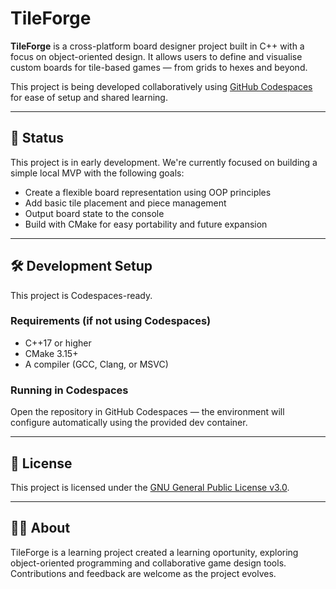 # TileForge

**TileForge** is a cross-platform board designer project built in C++ with a focus on object-oriented design. It allows users to define and visualise custom boards for tile-based games — from grids to hexes and beyond.

This project is being developed collaboratively using [GitHub Codespaces](https://github.com/features/codespaces) for ease of setup and shared learning.

---

## 🚧 Status

This project is in early development. We're currently focused on building a simple local MVP with the following goals:

- Create a flexible board representation using OOP principles
- Add basic tile placement and piece management
- Output board state to the console
- Build with CMake for easy portability and future expansion

---

## 🛠 Development Setup

This project is Codespaces-ready.

### Requirements (if not using Codespaces)
- C++17 or higher
- CMake 3.15+
- A compiler (GCC, Clang, or MSVC)

### Running in Codespaces
Open the repository in GitHub Codespaces — the environment will configure automatically using the provided dev container.

---

## 📜 License

This project is licensed under the [GNU General Public License v3.0](LICENSE).

---

## 👨‍👦 About

TileForge is a learning project created a learning oportunity, exploring object-oriented programming and collaborative game design tools. Contributions and feedback are welcome as the project evolves.

